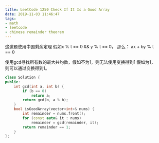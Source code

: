 ```yaml
---
title: LeetCode 1250 Check If It Is a Good Array
date: 2019-11-03 11:46:47
tags:
- math
- leetcode
- chinese remainder theorem
---
```


这道题使用中国剩余定理
假如x % t == 0 && y % t == 0， 那么：
ax + by % t == 0

使用gcd寻找所有数的最大共约数，假如不为1，则无法使用变换得到1
假如为1，则可以通过变换得到1。

<!--more-->

```c++
class Solution {
public:
    int gcd(int a, int b) {
        if (b == 0)
            return a;
        return gcd(b, a % b);
    }
    bool isGoodArray(vector<int>& nums) {
        int remainder = nums.front();
        for (const auto& it : nums)
            remainder = gcd(remainder, it);
        return remainder == 1;
    }
};
```